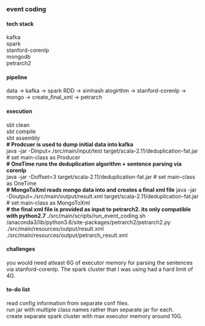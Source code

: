 ### event coding

#### tech stack

kafka      
spark   
stanford-corenlp        
mongodb   
petrarch2   

#### pipeline

data -> kafka -> spark RDD -> simhash alogirthm -> stanford-corenlp -> mongo -> create_final_xml -> petrarch

#### execution

sbt clean   
sbt compile   
sbt assembly    
<b># Prodcuer is used to dump initial data into kafka</b>   
java -jar -Dinput=./src/main/input/test target/scala-2.11/deduplication-fat.jar # set main-class as Producer    
<b># OneTime runs the deduplication algorithm + sentence parsing via corenlp</b>    
java -jar -Doffset=3 target/scala-2.11/deduplication-fat.jar # set main-class as OneTime    
<b># MongoToXml reads mongo data into and creates a final xml file</b>
java -jar -Doutput=./src/main/output/result.xml target/scala-2.11/deduplication-fat.jar # set main-class as MongoToXml    
<b># the final xml file is provided as input to petrarch2. its only compatible with python2.7</b>
./src/main/scripts/run_event_coding.sh /anaconda3/lib/python3.6/site-packages/petrarch2/petrarch2.py ./src/main/resources/output/result.xml ./src/main/resources/output/petrarch_result.xml

#### challenges    

you would need atleast 6G of executor memory for parsing the sentences via stanford-corenlp. The spark cluster that I was using had a hard limit of 4G.   

#### to-do list    

read config information from separate conf files.    
run jar with multiple class names rather than separate jar for each.    
create separate spark cluster with max executor memory around 10G.    
